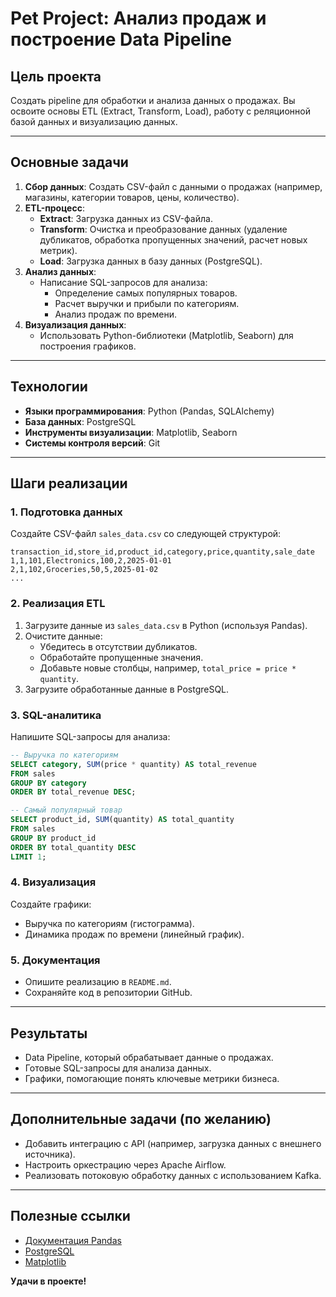 
# Pet Project: Анализ продаж и построение Data Pipeline

## Цель проекта
Создать pipeline для обработки и анализа данных о продажах. Вы освоите основы ETL (Extract, Transform, Load), работу с реляционной базой данных и визуализацию данных.

---

## Основные задачи
1. **Сбор данных**: Создать CSV-файл с данными о продажах (например, магазины, категории товаров, цены, количество).
2. **ETL-процесс**:
   - **Extract**: Загрузка данных из CSV-файла.
   - **Transform**: Очистка и преобразование данных (удаление дубликатов, обработка пропущенных значений, расчет новых метрик).
   - **Load**: Загрузка данных в базу данных (PostgreSQL).
3. **Анализ данных**:
   - Написание SQL-запросов для анализа:
     - Определение самых популярных товаров.
     - Расчет выручки и прибыли по категориям.
     - Анализ продаж по времени.
4. **Визуализация данных**:
   - Использовать Python-библиотеки (Matplotlib, Seaborn) для построения графиков.

---

## Технологии
- **Языки программирования**: Python (Pandas, SQLAlchemy)
- **База данных**: PostgreSQL
- **Инструменты визуализации**: Matplotlib, Seaborn
- **Системы контроля версий**: Git

---

## Шаги реализации
### 1. Подготовка данных
Создайте CSV-файл `sales_data.csv` со следующей структурой:
```
transaction_id,store_id,product_id,category,price,quantity,sale_date
1,1,101,Electronics,100,2,2025-01-01
2,1,102,Groceries,50,5,2025-01-02
...
```

### 2. Реализация ETL
1. Загрузите данные из `sales_data.csv` в Python (используя Pandas).
2. Очистите данные:
   - Убедитесь в отсутствии дубликатов.
   - Обработайте пропущенные значения.
   - Добавьте новые столбцы, например, `total_price = price * quantity`.
3. Загрузите обработанные данные в PostgreSQL.

### 3. SQL-аналитика
Напишите SQL-запросы для анализа:
```sql
-- Выручка по категориям
SELECT category, SUM(price * quantity) AS total_revenue
FROM sales
GROUP BY category
ORDER BY total_revenue DESC;

-- Самый популярный товар
SELECT product_id, SUM(quantity) AS total_quantity
FROM sales
GROUP BY product_id
ORDER BY total_quantity DESC
LIMIT 1;
```

### 4. Визуализация
Создайте графики:
- Выручка по категориям (гистограмма).
- Динамика продаж по времени (линейный график).

### 5. Документация
- Опишите реализацию в `README.md`.
- Сохраняйте код в репозитории GitHub.

---

## Результаты
- Data Pipeline, который обрабатывает данные о продажах.
- Готовые SQL-запросы для анализа данных.
- Графики, помогающие понять ключевые метрики бизнеса.

---

## Дополнительные задачи (по желанию)
- Добавить интеграцию с API (например, загрузка данных с внешнего источника).
- Настроить оркестрацию через Apache Airflow.
- Реализовать потоковую обработку данных с использованием Kafka.

---

## Полезные ссылки
- [Документация Pandas](https://pandas.pydata.org/docs/)
- [PostgreSQL](https://www.postgresql.org/)
- [Matplotlib](https://matplotlib.org/stable/index.html)

**Удачи в проекте!**

